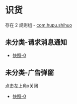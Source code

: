 # 识货

存在 2 规则组 - [com.hupu.shihuo](/src/apps/com.hupu.shihuo.ts)

## 未分类-请求消息通知

- [快照-0](https://i.gkd.li/i/13704887)

## 未分类-广告弹窗

点击左上角x关闭

- [快照-0](https://i.gkd.li/i/13115664)
